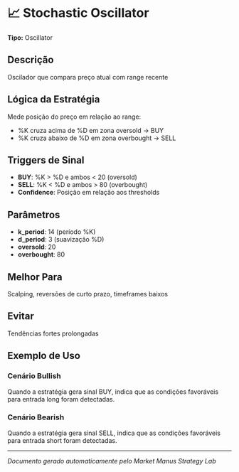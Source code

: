 # 📈 Stochastic Oscillator

**Tipo:** Oscillator

## Descrição
Oscilador que compara preço atual com range recente

## Lógica da Estratégia

Mede posição do preço em relação ao range:
- %K cruza acima de %D em zona oversold → BUY
- %K cruza abaixo de %D em zona overbought → SELL
                

## Triggers de Sinal

- **BUY**: %K > %D e ambos < 20 (oversold)
- **SELL**: %K < %D e ambos > 80 (overbought)
- **Confidence**: Posição em relação aos thresholds

## Parâmetros

- **k_period**: 14 (período %K)
- **d_period**: 3 (suavização %D)
- **oversold**: 20
- **overbought**: 80

## Melhor Para
Scalping, reversões de curto prazo, timeframes baixos

## Evitar
Tendências fortes prolongadas

## Exemplo de Uso

### Cenário Bullish
Quando a estratégia gera sinal BUY, indica que as condições favoráveis para entrada long foram detectadas.

### Cenário Bearish
Quando a estratégia gera sinal SELL, indica que as condições favoráveis para entrada short foram detectadas.

---
*Documento gerado automaticamente pelo Market Manus Strategy Lab*

